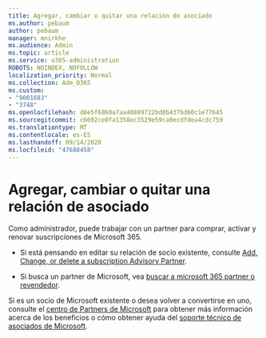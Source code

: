 ```yaml
---
title: Agregar, cambiar o quitar una relación de asociado
ms.author: pebaum
author: pebaum
manager: mnirkhe
ms.audience: Admin
ms.topic: article
ms.service: o365-administration
ROBOTS: NOINDEX, NOFOLLOW
localization_priority: Normal
ms.collection: Adm_O365
ms.custom:
- "9001683"
- "3748"
ms.openlocfilehash: d8e5f6860a7aa40889722bd8b437bd60c1e77645
ms.sourcegitcommit: c6692ce0fa1358ec3529e59ca0ecdfdea4cdc759
ms.translationtype: MT
ms.contentlocale: es-ES
ms.lasthandoff: 09/14/2020
ms.locfileid: "47688458"
---
```

# <a name="add-change-or-remove-a-partner-relationship"></a>Agregar, cambiar o quitar una relación de asociado

Como administrador, puede trabajar con un partner para comprar, activar y renovar suscripciones de Microsoft 365. 

- Si está pensando en editar su relación de socio existente, consulte [Add, Change, or delete a subscription Advisory Partner](https://docs.microsoft.com/microsoft-365/admin/misc/add-partner?view=o365-worldwide).

- Si busca un partner de Microsoft, vea [buscar a microsoft 365 partner o revendedor](https://docs.microsoft.com/microsoft-365/admin/manage/find-your-partner-or-reseller?view=o365-worldwide).

Si es un socio de Microsoft existente o desea volver a convertirse en uno, consulte el [centro de Partners de Microsoft](https://support.microsoft.com/help/4499930/partner-center-overview) para obtener más información acerca de los beneficios o cómo obtener ayuda del [soporte técnico de asociados de Microsoft](https://aka.ms/partnersupport).
